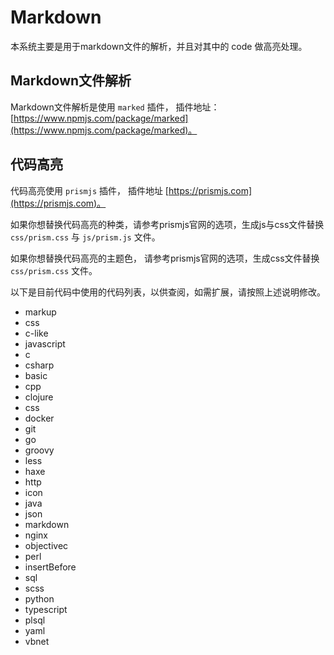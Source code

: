 # Markdown

本系统主要是用于markdown文件的解析，并且对其中的 code 做高亮处理。

## Markdown文件解析

Markdown文件解析是使用 `marked` 插件， 插件地址： [https://www.npmjs.com/package/marked](https://www.npmjs.com/package/marked)。

## 代码高亮

代码高亮使用 `prismjs` 插件， 插件地址 [https://prismjs.com](https://prismjs.com)。

如果你想替换代码高亮的种类，请参考prismjs官网的选项，生成js与css文件替换 `css/prism.css` 与  `js/prism.js`  文件。

如果你想替换代码高亮的主题色， 请参考prismjs官网的选项，生成css文件替换 `css/prism.css` 文件。

以下是目前代码中使用的代码列表，以供查阅，如需扩展，请按照上述说明修改。

- markup
- css
- c-like
- javascript
- c
- csharp
- basic
- cpp
- clojure
- css
- docker
- git
- go
- groovy
- less
- haxe
- http
- icon
- java
- json
- markdown
- nginx
- objectivec
- perl
- insertBefore
- sql
- scss
- python
- typescript
- plsql
- yaml
- vbnet